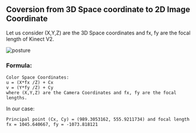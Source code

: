 ## Coversion from 3D Space coordinate to 2D Image Coordinate

Let us consider (X,Y,Z) are the 3D Space coordinates and fx, fy are the focal length of Kinect V2.


![posture](https://user-images.githubusercontent.com/33776142/65754039-d2ec7300-e12d-11e9-8bad-43d4a32f7954.png)

### Formula: 

```
Color Space Coordinates:
u = (X*fx /Z) + Cx
v = (Y*fy /Z) + Cy
where (X,Y,Z) are the Camera Coordinates and fx, fy are the focal lengths.
```

In our case:
```
Principal point (Cx, Cy) = (989.3053162, 555.9211734) and focal length fx = 1045.640667, fy = -1073.818121
```
